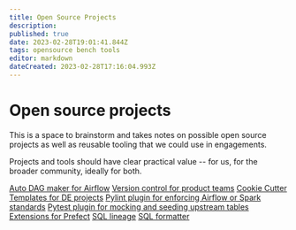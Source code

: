 ```yaml
---
title: Open Source Projects
description: 
published: true
date: 2023-02-28T19:01:41.844Z
tags: opensource bench tools
editor: markdown
dateCreated: 2023-02-28T17:16:04.993Z
---
```


# Open source projects
This is a space to brainstorm and takes notes on possible open source projects as well as reusable tooling that we could use in engagements.

Projects and tools should have clear practical value -- for us, for the broader community, ideally for both.

[Auto DAG maker for Airflow](/bench/open-source-projects/auto-dag-maker)
[Version control for product teams](/bench/open-source-projects/product-version-control)
[Cookie Cutter Templates for DE projects](/bench/open-source-projects/cookie-cutter-templates)
[Pylint plugin for enforcing Airflow or Spark standards](/bench/open-source-projects/pylint-plugin)
[Pytest plugin for mocking and seeding upstream tables](/bench/open-source-projects/pytest-plugin)
[Extensions for Prefect](/bench/open-source-projects/prefect-extensions)
[SQL lineage](/bench/open-source-projects/sql-lineage)
[SQL formatter](/bench/open-source-projects/sql-formatter)


